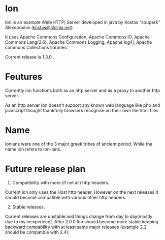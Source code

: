 Ion
===
Ion is an example Web(HTTP) Server developed in java by Kostas "souperk" Alexopoulos (kostas@alcinia.net).

It uses Apache Commons Configuration, Apache Commons IO, Apache Commons Lang(2.6), Apache Commons Logging, Apache log4j, Apache commons Collections libraries. 

Current release is 1.3.0 .

Feutures
===

Currently Ion functions both as an http server and as a proxy to another http server.

As an http server Ion doesn't support any known web language like php and javascript thought thankfully browsers recognise on their own the html files.

Name
===
Ionians were one of the 3 major greek tribes of ancient period. While the name ion refers to Ion-ians.

Future release plan
===
 1. Compatibility with more (if not all) http headers.

   Current ion only uses the Host http header. However on the next releases it should become compatible with various other http headers.
   
 2. Stable releases.

   Current releases are unstable and things change from day to day(mostly due to my inexperiece). After 2.0.0 Ion should become more stable keeping backward compability with at least same major releases (example 2.2 should be compatible with 2.4). 
